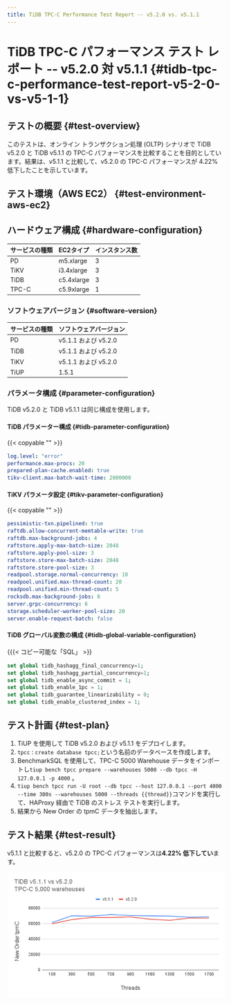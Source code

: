 ```yaml
---
title: TiDB TPC-C Performance Test Report -- v5.2.0 vs. v5.1.1
---
```


# TiDB TPC-C パフォーマンス テスト レポート -- v5.2.0 対 v5.1.1 {#tidb-tpc-c-performance-test-report-v5-2-0-vs-v5-1-1}

## テストの概要 {#test-overview}

このテストは、オンライン トランザクション処理 (OLTP) シナリオで TiDB v5.2.0 と TiDB v5.1.1 の TPC-C パフォーマンスを比較することを目的としています。結果は、v5.1.1 と比較して、v5.2.0 の TPC-C パフォーマンスが 4.22% 低下したことを示しています。

## テスト環境（AWS EC2） {#test-environment-aws-ec2}

## ハードウェア構成 {#hardware-configuration}

| サービスの種類 | EC2タイプ     | インスタンス数 |
| :------ | :--------- | :------ |
| PD      | m5.xlarge  | 3       |
| TiKV    | i3.4xlarge | 3       |
| TiDB    | c5.4xlarge | 3       |
| TPC-C   | c5.9xlarge | 1       |

### ソフトウェアバージョン {#software-version}

| サービスの種類 | ソフトウェアバージョン       |
| :------ | :---------------- |
| PD      | v5.1.1 および v5.2.0 |
| TiDB    | v5.1.1 および v5.2.0 |
| TiKV    | v5.1.1 および v5.2.0 |
| TiUP    | 1.5.1             |

### パラメータ構成 {#parameter-configuration}

TiDB v5.2.0 と TiDB v5.1.1 は同じ構成を使用します。

#### TiDB パラメーター構成 {#tidb-parameter-configuration}

{{< copyable "" >}}

```yaml
log.level: "error"
performance.max-procs: 20
prepared-plan-cache.enabled: true
tikv-client.max-batch-wait-time: 2000000
```

#### TiKV パラメータ設定 {#tikv-parameter-configuration}

{{< copyable "" >}}

```yaml
pessimistic-txn.pipelined: true
raftdb.allow-concurrent-memtable-write: true
raftdb.max-background-jobs: 4
raftstore.apply-max-batch-size: 2048
raftstore.apply-pool-size: 3
raftstore.store-max-batch-size: 2048
raftstore.store-pool-size: 3
readpool.storage.normal-concurrency: 10
readpool.unified.max-thread-count: 20
readpool.unified.min-thread-count: 5
rocksdb.max-background-jobs: 8
server.grpc-concurrency: 6
storage.scheduler-worker-pool-size: 20
server.enable-request-batch: false
```

#### TiDB グローバル変数の構成 {#tidb-global-variable-configuration}

{{{&lt; コピー可能な「SQL」 &gt;}}

```sql
set global tidb_hashagg_final_concurrency=1;
set global tidb_hashagg_partial_concurrency=1;
set global tidb_enable_async_commit = 1;
set global tidb_enable_1pc = 1;
set global tidb_guarantee_linearizability = 0;
set global tidb_enable_clustered_index = 1;
```

## テスト計画 {#test-plan}

1.  TiUP を使用して TiDB v5.2.0 および v5.1.1 をデプロイします。
2.  `tpcc` : `create database tpcc;`という名前のデータベースを作成します。
3.  BenchmarkSQL を使用して、TPC-C 5000 Warehouse データをインポートし`tiup bench tpcc prepare --warehouses 5000 --db tpcc -H 127.0.0.1 -p 4000` 。
4.  `tiup bench tpcc run -U root --db tpcc --host 127.0.0.1 --port 4000 --time 300s --warehouses 5000 --threads {{thread}}`コマンドを実行して、HAProxy 経由で TiDB のストレス テストを実行します。
5.  結果から New Order の tpmC データを抽出します。

## テスト結果 {#test-result}

v5.1.1 と比較すると、v5.2.0 の TPC-C パフォーマンスは**4.22% 低下してい**ます。

![TPC-C](/media/tpcc_v511_vs_v520.png)
